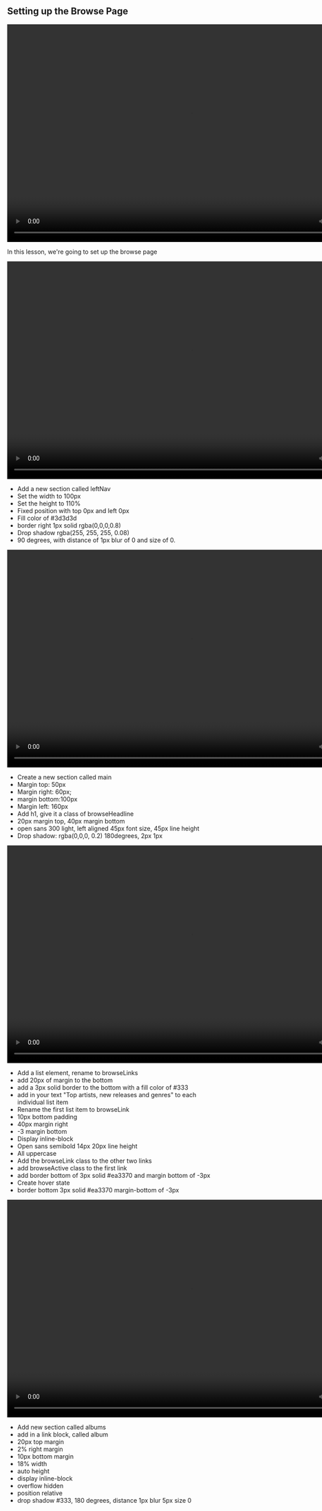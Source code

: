 ## Setting up the Browse Page

<center>
<video width="853" height="505" controls> <source src="https://bloc-books.s3.amazonaws.com/webflow/screencasts/BlocJams-10.mp4" type="video/mp4"> 
</video>
</center>

In this lesson, we're going to set up the browse page

<center>
<video width="853" height="505" controls> <source src="https://bloc-books.s3.amazonaws.com/webflow/screencasts/BlocJams-11.mp4" type="video/mp4"> 
</video>
</center>

* Add a new section called leftNav
* Set the width to 100px
* Set the height to 110%
* Fixed position with top 0px and left 0px
* Fill color of #3d3d3d
* border right 1px solid rgba(0,0,0,0.8)
* Drop shadow rgba(255, 255, 255, 0.08)
* 90 degrees, with distance of 1px blur of 0 and size of 0.

<center>
<video width="853" height="505" controls> <source src="https://bloc-books.s3.amazonaws.com/webflow/screencasts/BlocJams-12.mp4" type="video/mp4"> 
</video>
</center>

* Create a new section called main
* Margin top: 50px
* Margin right: 60px;
* margin bottom:100px
* Margin left: 160px
* Add h1, give it a class of browseHeadline
* 20px margin top, 40px margin bottom
* open sans 300 light, left aligned 45px font size, 45px line height
* Drop shadow: rgba(0,0,0, 0.2) 180degrees, 2px 1px

<center>
<video width="853" height="505" controls> <source src="https://bloc-books.s3.amazonaws.com/webflow/screencasts/BlocJams-13.mp4" type="video/mp4"> 
</video>
</center>

* Add a list element, rename to browseLinks
* add 20px of margin to the bottom
* add a 3px solid border to the bottom with a fill color of #333
* add in your text "Top artists, new releases and genres" to each individual list item
* Rename the first list item to browseLink
* 10px bottom padding
* 40px margin right
* -3 margin bottom
* Display inline-block
* Open sans semibold 14px 20px line height
* All uppercase
* Add the browseLink class to the other two links
* add browseActive class to the first link
* add border bottom of 3px solid #ea3370 and margin bottom of -3px
* Create hover state
* border bottom 3px solid #ea3370 margin-bottom of -3px

<center>
<video width="853" height="505" controls> <source src="https://bloc-books.s3.amazonaws.com/webflow/screencasts/BlocJams-14.mp4" type="video/mp4"> 
</video>
</center>

* Add new section called albums
* add in a link block, called album
* 20px top margin
* 2% right margin
* 10px bottom margin
* 18% width
* auto height
* display inline-block
* overflow hidden
* position relative
* drop shadow #333, 180 degrees, distance 1px blur 5px size 0